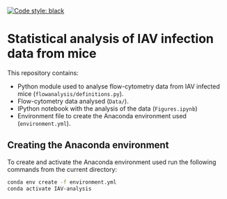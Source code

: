 [![Code style: black](https://img.shields.io/badge/code%20style-black-000000.svg)](https://github.com/psf/black)
# Statistical analysis of IAV infection data from mice

This repository contains:
* Python module used to analyse flow-cytometry data from IAV infected mice (`flowanalysis/definitions.py`).
* Flow-cytometry data analysed (`Data/`).
* IPython notebook with the analysis of the data (`Figures.ipynb`)
* Environment file to create the Anaconda environment used (`environment.yml`).

## Creating the Anaconda environment

To create and activate the Anaconda environment used run the following commands from the current directory:
```bash
conda env create -f environment.yml
conda activate IAV-analysis
```

